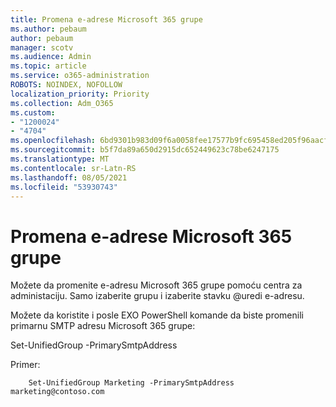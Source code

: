 ```yaml
---
title: Promena e-adrese Microsoft 365 grupe
ms.author: pebaum
author: pebaum
manager: scotv
ms.audience: Admin
ms.topic: article
ms.service: o365-administration
ROBOTS: NOINDEX, NOFOLLOW
localization_priority: Priority
ms.collection: Adm_O365
ms.custom:
- "1200024"
- "4704"
ms.openlocfilehash: 6bd9301b983d09f6a0058fee17577b9fc695458ed205f96aacf79a87e4a91e34
ms.sourcegitcommit: b5f7da89a650d2915dc652449623c78be6247175
ms.translationtype: MT
ms.contentlocale: sr-Latn-RS
ms.lasthandoff: 08/05/2021
ms.locfileid: "53930743"
---
```

# <a name="change-email-address-of-a-microsoft-365-group"></a>Promena e-adrese Microsoft 365 grupe

Možete da promenite e-adresu Microsoft 365 grupe pomoću centra za administaciju. Samo izaberite grupu i izaberite stavku @uredi e-adresu.

Možete da koristite i posle EXO PowerShell komande da biste promenili primarnu SMTP adresu Microsoft 365 grupe:

Set-UnifiedGroup <Group Name> -PrimarySmtpAddress <new SMTP Address>

Primer:

```
    Set-UnifiedGroup Marketing -PrimarySmtpAddress marketing@contoso.com
```
